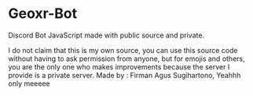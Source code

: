 # Geoxr-Bot
Discord Bot JavaScript made with public source and private.

I do not claim that this is my own source, you can use this source code without having to ask permission from anyone, but for emojis and others, you are the only one who makes improvements because the server I provide is a private server.
Made by : Firman Agus Sugihartono, Yeahhh only meeeee
